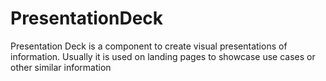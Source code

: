 # PresentationDeck
Presentation Deck is a component to create visual presentations of information. Usually it is used on landing pages to showcase use cases or other similar information
